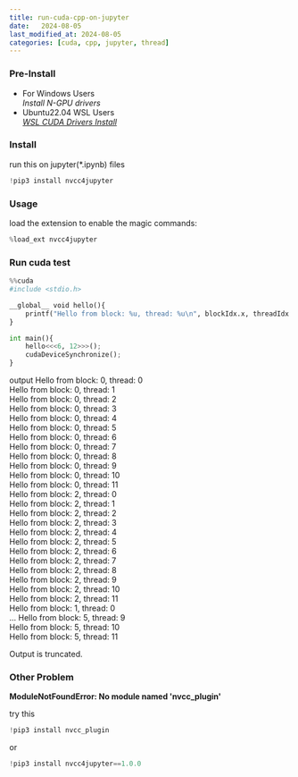 ```yaml
---
title: run-cuda-cpp-on-jupyter
date:   2024-08-05
last_modified_at: 2024-08-05
categories: [cuda, cpp, jupyter, thread]
---
```

### Pre-Install
- For Windows Users  
*Install N-GPU drivers*
- Ubuntu22.04 WSL Users  
*[WSL CUDA Drivers Install](https://blueflylabor.github.io/2021/04/06/%E7%8E%AF%E5%A2%83%E9%85%8D%E7%BD%AEUbuntu1804%E5%AE%89%E8%A3%85CUDA%E5%92%8CPytorch)*
### Install
run this on jupyter(*.ipynb) files

```python
!pip3 install nvcc4jupyter
```

### Usage
load the extension to enable the magic commands:

```python
%load_ext nvcc4jupyter
```

### Run cuda test

```python
%%cuda
#include <stdio.h>

__global__ void hello(){
    printf("Hello from block: %u, thread: %u\n", blockIdx.x, threadIdx.x);
}

int main(){
    hello<<<6, 12>>>();
    cudaDeviceSynchronize();
}
```

output
Hello from block: 0, thread: 0  
Hello from block: 0, thread: 1  
Hello from block: 0, thread: 2  
Hello from block: 0, thread: 3  
Hello from block: 0, thread: 4  
Hello from block: 0, thread: 5  
Hello from block: 0, thread: 6  
Hello from block: 0, thread: 7  
Hello from block: 0, thread: 8  
Hello from block: 0, thread: 9  
Hello from block: 0, thread: 10  
Hello from block: 0, thread: 11  
Hello from block: 2, thread: 0  
Hello from block: 2, thread: 1  
Hello from block: 2, thread: 2  
Hello from block: 2, thread: 3  
Hello from block: 2, thread: 4  
Hello from block: 2, thread: 5  
Hello from block: 2, thread: 6  
Hello from block: 2, thread: 7  
Hello from block: 2, thread: 8  
Hello from block: 2, thread: 9  
Hello from block: 2, thread: 10  
Hello from block: 2, thread: 11  
Hello from block: 1, thread: 0  
...
Hello from block: 5, thread: 9  
Hello from block: 5, thread: 10  
Hello from block: 5, thread: 11

Output is truncated. 

### Other Problem

**ModuleNotFoundError: No module named 'nvcc_plugin'**

try this
```python
!pip3 install nvcc_plugin
```

or
```python
!pip3 install nvcc4jupyter==1.0.0
```